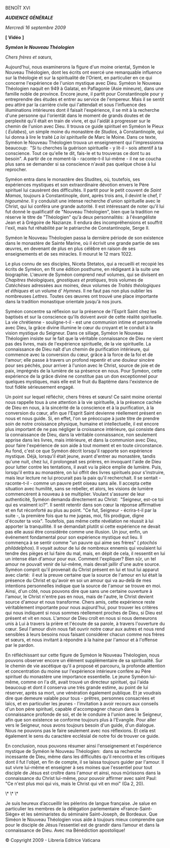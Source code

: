 BENOÎT XVI

***AUDIENCE GÉNÉRALE***

*Mercredi 16 septembre 2009*

**\[** **Vidéo** **\]**

***Syméon le Nouveau Théologien***

*Chers frères et sœurs,*

Aujourd'hui, nous examinerons la figure d'un moine oriental, Syméon le Nouveau Théologien, dont les écrits ont exercé une remarquable influence sur la théologie et sur la spiritualité de l'Orient, en particulier en ce qui concerne l'expérience de l'union mystique avec Dieu. Syméon le Nouveau Théologien naquit en 949 à Galatai, en Paflagonie (Asie mineure), dans une famille noble de province. Encore jeune, il partit pour Constantinople pour y entreprendre des études et entrer au service de l'empereur. Mais il se sentit peu attiré par la carrière civile qui l'attendait et sous l'influence des illuminations intérieures dont il faisait l'expérience, il se mit à la recherche d'une personne qui l'orientât dans le moment de grands doutes et de perplexité qu'il était en train de vivre, et qui l'aidât à progresser sur le chemin de l'union avec Dieu. Il trouva ce guide spirituel en Syméon le Pieux ( *Eulabes*), un simple moine du monastère de *Studios*, à Constantinople, qui lui donna à lire le traité *La loi spirituelle* de Marc le Moine. Dans ce texte, Syméon le Nouveau Théologien trouva un enseignement qui l'impressionna beaucoup:  "Si tu cherches la guérison spirituelle - y lit-il - sois attentif à ta conscience. Tout ce qu'elle te dit, fais-le et tu trouveras ce dont tu as besoin". A partir de ce moment-là - raconte-t-il lui-même - il ne se coucha plus sans se demander si sa conscience n'avait pas quelque chose à lui reprocher.

Syméon entra dans le monastère des Studites, où, toutefois, ses expériences mystiques et son extraordinaire dévotion envers le Père spirituel lui causèrent des difficultés. Il partit pour le petit couvent de *Saint Mamas*, toujours à Constantinople, dont, après trois ans, il devint le chef, l' *higoumène*. Il y conduisit une intense recherche d'union spirituelle avec le Christ, qui lui conféra une grande autorité. Il est intéressant de noter qu'il lui fut donné le qualificatif de "Nouveau Théologien", bien que la tradition ne réserve le titre de "Théologien" qu'à deux personnalités:  à l'évangéliste Jean et à Grégoire de Nazianze. Il endura des incompréhensions et souffrit l'exil, mais fut réhabilité par le patriarche de Constantinople, Serge II.

Syméon le Nouveau Théologien passa la dernière période de son existence dans le monastère de Sainte Marine, où il écrivit une grande partie de ses œuvres, en devenant de plus en plus célèbre en raison de ses enseignements et de ses miracles. Il mourut le 12 mars 1022.

Le plus connu de ses disciples, Niceta Stetatos, qui a recueilli et recopié les écrits de Syméon, en fit une édition posthume, en rédigeant à la suite une biographie. L'œuvre de Syméon comprend neuf volumes, qui se divisent en *Chapitres théologiques, gnostiques et pratiques*, trois volumes de *Catéchèses* adressées aux moines, deux volumes de *Traités théologiques et éthiques* et un volume d' *Hymnes*. Il ne faut pas non plus oublier les nombreuses *Lettres*. Toutes ces œuvres ont trouvé une place importante dans la tradition monastique orientale jusqu'à nos jours.

Syméon concentre sa réflexion sur la présence de l'Esprit Saint chez les baptisés et sur la conscience qu'ils doivent avoir de cette réalité spirituelle. La vie chrétienne - souligne-t-il - est une communion intime et personnelle avec Dieu, la grâce divine illumine le cœur du croyant et le conduit à la vision mystique du Seigneur. Dans ce sillage, Syméon le Nouveau Théologien insiste sur le fait que la véritable connaissance de Dieu ne vient pas des livres, mais de l'expérience spirituelle, de la vie spirituelle. La connaissance de Dieu naît d'un chemin de purification intérieure, qui commence avec la conversion du cœur, grâce à la force de la foi et de l'amour; elle passe à travers un profond repentir et une douleur sincère pour ses péchés, pour arriver à l'union avec le Christ, source de joie et de paix, imprégnés de la lumière de sa présence en nous. Pour Syméon, cette expérience de la grâce divine ne constitue pas un don exceptionnel pour quelques mystiques, mais elle est le fruit du Baptême dans l'existence de tout fidèle sérieusement engagé.

Un point sur lequel réfléchir, chers frères et sœurs! Ce saint moine oriental nous rappelle tous à une attention à la vie spirituelle, à la présence cachée de Dieu en nous, à la sincérité de la conscience et à la purification, à la conversion du cœur, afin que l'Esprit Saint devienne réellement présent en nous et nous guide. Si, en effet, l'on se préoccupe à juste titre de prendre soin de notre croissance physique, humaine et intellectuelle, il est encore plus important de ne pas négliger la croissance intérieure, qui consiste dans la connaissance de Dieu, dans la véritable connaissance, non seulement apprise dans les livres, mais intérieure, et dans la communion avec Dieu, pour faire l'expérience de son aide à tout moment et en toute circonstance. Au fond, c'est ce que Syméon décrit lorsqu'il rapporte son expérience mystique. Déjà, lorsqu'il était jeune, avant d'entrer au monastère, tandis qu'une nuit, chez lui, il prolongeait ses prières, en invoquant l'aide de Dieu pour lutter contre les tentations, il avait vu la pièce emplie de lumière. Puis, lorsqu'il entra au monastère, on lui offrit des livres spirituels pour s'instruire, mais leur lecture ne lui procurait pas la paix qu'il recherchait. Il se sentait - raconte-t-il - comme un pauvre petit oiseau sans aile. Il accepta cette situation avec humilité, sans se rebeller, et alors, les visions de lumière commencèrent à nouveau à se multiplier. Voulant s'assurer de leur authenticité, Syméon demanda directement au Christ:  "Seigneur, est-ce toi qui es vraiment ici?". Il sentit retentir dans son cœur la réponse affirmative et en fut réconforté au plus au point. "Ce fut, Seigneur - écrira-t-il par la suite -, la première fois que tu me jugeas, moi, fils prodigue, digne d'écouter ta voix". Toutefois, pas même cette révélation ne réussit à lui apporter la tranquillité. Il se demandait plutôt si cette expérience ne devait pas elle aussi être considérée comme une illusion. Un jour, enfin, un événement fondamental pour son expérience mystique eut lieu. Il commença à se sentir comme "un pauvre qui aime ses frères" ( *ptochós philádelphos*). Il voyait autour de lui de nombreux ennemis qui voulaient lui tendre des pièges et lui faire du mal, mais, en dépit de cela, il ressentit en lui un intense élan d'amour pour eux. Comment l'expliquer? Bien sûr, un tel amour ne pouvait venir de lui-même, mais devait jaillir d'une autre source. Syméon comprit qu'il provenait du Christ présent en lui et tout lui apparut avec clarté:  il eut la preuve certaine que la source de l'amour en lui était la présence du Christ et qu'avoir en soi un amour qui va au-delà de mes intentions personnelles indique que la source de l'amour se trouve en moi. Ainsi, d'un côté, nous pouvons dire que sans une certaine ouverture à l'amour, le Christ n'entre pas en nous, mais de l'autre, le Christ devient source d'amour et nous transforme. Chers amis, cette expérience reste véritablement importante pour nous aujourd'hui, pour trouver les critères qui nous indiquent si nous sommes réellement proches de Dieu, si Dieu est présent et vit en nous. L'amour de Dieu croît en nous si nous demeurons unis à Lui à travers la prière et l'écoute de sa parole, à travers l'ouverture du cœur. Seul l'amour divin nous fait ouvrir notre cœur aux autres et nous rend sensibles à leurs besoins nous faisant considérer chacun comme nos frères et sœurs, et nous invitant à répondre à la haine par l'amour et à l'offense par le pardon.

En réfléchissant sur cette figure de Syméon le Nouveau Théologien, nous pouvons observer encore un élément supplémentaire de sa spiritualité. Sur le chemin de vie ascétique qu'il a proposé et parcouru, la profonde attention et concentration du moine sur l'expérience intérieure confère au Père spirituel du monastère une importance essentielle. Le jeune Syméon lui-même, comme on l'a dit, avait trouvé un directeur spirituel, qui l'aida beaucoup et dont il conserva une très grande estime, au point de lui réserver, après sa mort, une vénération également publique. Et je voudrais dire que demeure valable pour tous - prêtres, personnes consacrées et laïcs, et en particulier les jeunes - l'invitation à avoir recours aux conseils d'un bon père spirituel, capable d'accompagner chacun dans la connaissance profonde de soi, et de le conduire à l'union avec le Seigneur, afin que son existence se conforme toujours plus à l'Evangile. Pour aller vers le Seigneur, nous avons toujours besoin d'un guide, d'un dialogue. Nous ne pouvons pas le faire seulement avec nos réflexions. Et cela est également le sens du caractère ecclésial de notre foi de trouver ce guide.

En conclusion, nous pouvons résumer ainsi l'enseignement et l'expérience mystique de Syméon le Nouveau Théologien:  dans sa recherche incessante de Dieu, même dans les difficultés qu'il rencontra et les critiques dont il fut l'objet, en fin de compte, il se laissa toujours guider par l'amour. Il sut vivre lui-même et enseigner à ses moines que l'essentiel pour tout disciple de Jésus est croître dans l'amour et ainsi, nous mûrissons dans la connaissance du Christ lui-même, pour pouvoir affirmer avec saint Paul:  "Ce n'est plus moi qui vis, mais le Christ qui vit en moi" (Ga 2, 20).

\\* \\* \\*

Je suis heureux d’accueillir les pèlerins de langue française. Je salue en particulier les membres de la délégation parlementaire «France-Saint-Siège» et les séminaristes du séminaire Saint-Joseph, de Bordeaux. Que Siméon le Nouveau Théologien vous aide à toujours mieux comprendre que pour le disciple de Jésus l’essentiel est de grandir dans l’amour et dans la connaissance de Dieu. Avec ma Bénédiction apostolique!

© Copyright 2009 - Libreria Editrice Vaticana
